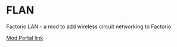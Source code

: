 # FLAN
Factorio LAN - a mod to add wireless circuit networking to Factorio

[Mod Portal link](https://mods.factorio.com/mods/GotLag/FLAN)
